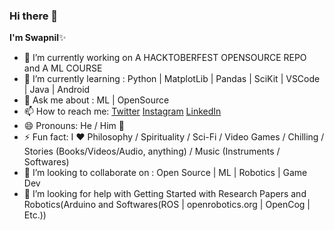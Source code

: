 ### Hi there 👋


**I'm Swapnil**✨



- 🔭 I’m currently working on A HACKTOBERFEST OPENSOURCE REPO and A ML COURSE
- 🌱 I’m currently learning : Python | MatplotLib | Pandas | SciKit | VSCode | Java | Android
- 💬 Ask me about : ML | OpenSource
- 📫 How to reach me: [Twitter](https://twitter.com/SwapnilChand51)
  [Instagram](https://www.instagram.com/ig.swapnilchand/)
  [LinkedIn](https://www.linkedin.com/in/swapnil-chand-887aa117a/)
- 😄 Pronouns: He / Him 🤦
- ⚡ Fun fact: I ❤️️ Philosophy / Spirituality / Sci-Fi / Video Games / Chilling / Stories (Books/Videos/Audio, anything) / Music (Instruments / Softwares)
- 👯 I’m looking to collaborate on : Open Source | ML | Robotics | Game Dev
- 🤔 I’m looking for help with Getting Started with Research Papers and Robotics(Arduino and Softwares(ROS | openrobotics.org | OpenCog | Etc.))

